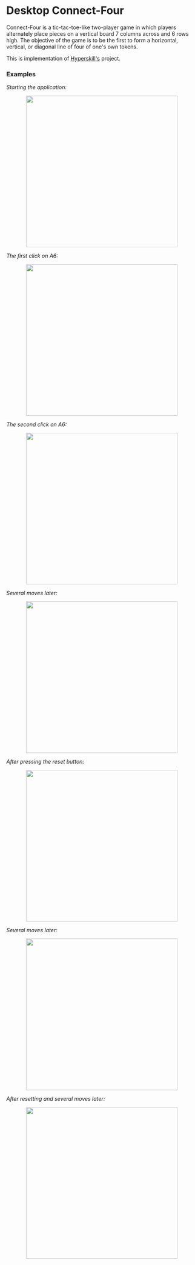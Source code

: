 # Desktop Connect-Four

Connect-Four is a tic-tac-toe-like two-player game in which players alternately place pieces on a vertical board 7 columns across and 6 rows high.
The objective of the game is to be the first to form a horizontal, vertical, or diagonal line of four of one's own tokens.

This is implementation of [Hyperskill's](https://hyperskill.org/projects/226?track=12) project.

### Examples

*Starting the application:*

<p align="center">
<img src="https://user-images.githubusercontent.com/66588074/220938060-345ac7ad-8aac-4b3c-8c51-d5c6bd3df6bd.png" width="400" height="400">
</p>

*The first click on A6:*

<p align="center">
<img src="https://user-images.githubusercontent.com/66588074/220936667-c7e4599d-4ce7-48d0-9508-91294f24a1d8.png" width="400" height="400">
</p>

*The second click on A6:*

<p align="center">
<img src="https://user-images.githubusercontent.com/66588074/220936952-b836d802-b419-482d-bd1e-b2907538f26a.png" width="400" height="400">
</p>

*Several moves later:*

<p align="center">
<img src="https://user-images.githubusercontent.com/66588074/220937091-38ce3c45-2bf1-43a6-bdda-b8440dec72de.png" width="400" height="400">
</p>

*After pressing the reset button:*

<p align="center">
<img src="https://user-images.githubusercontent.com/66588074/220938060-345ac7ad-8aac-4b3c-8c51-d5c6bd3df6bd.png" width="400" height="400">
</p>

*Several moves later:*

<p align="center">
<img src="https://user-images.githubusercontent.com/66588074/220938240-5ec286aa-934d-4694-ba39-7e0cf4e8e025.png" width="400" height="400">
</p>

*After resetting and several moves later:*

<p align="center">
<img src="https://user-images.githubusercontent.com/66588074/220938387-2995fecd-13ac-4875-b3d1-f061bc8d46a3.png" width="400" height="400">
</p>


